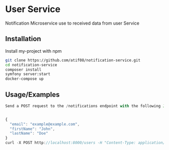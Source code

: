 
# User Service 

Notification Microservice use to received data from user Service


## Installation

Install my-project with npm

```bash
git clone https://github.com/atif08/notification-service.git
cd notification-service
composer install
symfony server:start
docker-compose up

```
    
## Usage/Examples

```javascript
Send a POST request to the /notifications endpoint with the following JSON payload:


{
  "email": "example@example.com",
  "firstName": "John",
  "lastName": "Doe"
}
curl -X POST http://localhost:8000/users -H "Content-Type: application/json" -d '{"email": "example@example.com", "firstName": "John", "lastName": "Doe"}'

```

